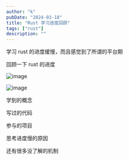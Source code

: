 ```yaml
---
author: "k"
pubDate: "2024-03-18"
title: "Rust 学习进度回顾"
tags: ["rust"]
description: ""
---
```


学习 rust 的进度缓慢，而且感觉到了所谓的平台期

回顾一下 rust 的进度

![image](../../../images/rust_curve.webp)

![image](../../../images/dk_effect.webp)

学到的概念

写过的代码

参与的项目

思考进度慢的原因

还有很多没了解的机制
